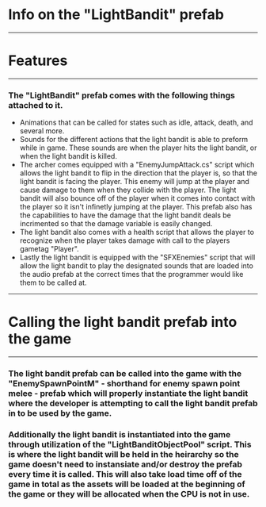 # Info on the "LightBandit" prefab
---

# Features
---
### The "LightBandit" prefab comes with the following things attached to it.

* Animations that can be called for states such as idle, attack, death, and several more.
* Sounds for the different actions that the light bandit is able to preform while in game. These sounds are when the player hits the light bandit, or when the light bandit is killed.
* The archer comes equipped with a "EnemyJumpAttack.cs" script which allows the light bandit to flip in the direction that the player is, so that the light bandit is facing the player. This enemy will jump at the player and cause damage to them when they collide with the player. The light bandit will also bounce off of the player when it comes into contact with the player so it isn't infinetly jumping at the player. This prefab also has the capabilities to have the damage that the light bandit deals be incrimented so that the damage variable is easily changed.
* The light bandit also comes with a health script that allows the player to recognize when the player takes damage with call to the players gametag "Player".
* Lastly the light bandit is equipped with the "SFXEnemies" script that will allow the light bandit to play the designated sounds that are loaded into the audio prefab at the correct times that the programmer would like them to be called at.
---

# Calling the light bandit prefab into the game
---
### The light bandit prefab can be called into the game with the "EnemySpawnPointM" - shorthand for enemy spawn point melee - prefab which will properly instantiate the light bandit where the developer is attempting to call the light bandit prefab in to be used by the game.

### Additionally the light bandit is instantiated into the game through utilization of the "LightBanditObjectPool" script. This is where the light bandit will be held in the heirarchy so the game doesn't need to instansiate and/or destroy the prefab every time it is called. This will also take load time off of the game in total as the assets will be loaded at the beginning of the game or they will be allocated when the CPU is not in use.